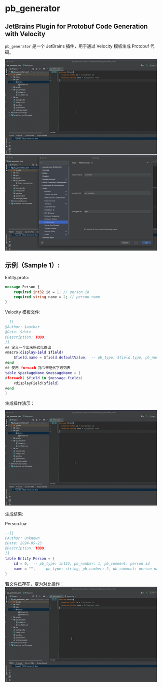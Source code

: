 
# pb_generator

## JetBrains Plugin for Protobuf Code Generation with Velocity

`pb_generator` 是一个 JetBrains 插件，用于通过 Velocity 模板生成 Protobuf 代码。

![](res/generate.gif)
![setting panel](res/setting.png)

## 示例（Sample 1）:

Entity.proto:

```protobuf
message Person {
    required int32 id = 1; // person id
    required string name = 2; // person name
}
```

Velocity 模板文件:

```lua
--[[
@Author: $author
@Date: $date
@Description: TODO:
]]
## 定义一个宏来格式化输出
#macro(displayField $field)
    $field.name = $field.defaultValue,  -- pb_type: $field.type, pb_number: $field.number, pb_comment: $field.comment
#end
## 使用 foreach 指令来迭代字段列表
table $packageName.$messageName = {
#foreach( $field in $message.fields)
    #displayField($field)
#end
}
```
生成操作演示：

![生成操作演示](res/generate.gif)

生成结果:

Person.lua:

```lua
--[[
@Author: Unknown
@Date: 2024-05-23
@Description: TODO:
]]
table Entity.Person = {
    id = 0,  -- pb_type: int32, pb_number: 1, pb_comment: person id
    name = "",  -- pb_type: string, pb_number: 2, pb_comment: person name
}
```

若文件已存在，变为对比操作：
![对比操作](res/compare.gif)